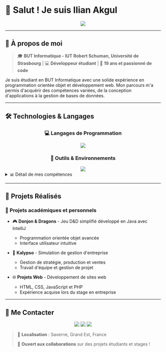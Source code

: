 # 👋 Salut ! Je suis Ilian Akgul

<div align="center">
  <img src="https://readme-typing-svg.herokuapp.com/?lines=Étudiant+en+BUT+Informatique;Développeur+passionné;Toujours+en+apprentissage+!&font=Fira%20Code&center=true&width=380&height=50&duration=4000&pause=1000">
</div>

---

## 🚀 À propos de moi

> 🎓 **BUT Informatique - IUT Robert Schuman, Université de Strasbourg** | 💻 **Développeur étudiant** | 🌱 **19 ans et passionné de code**

Je suis étudiant en BUT Informatique avec une solide expérience en programmation orientée objet et développement web. Mon parcours m'a permis d'acquérir des compétences variées, de la conception d'applications à la gestion de bases de données.

---

## 🛠️ Technologies & Langages

<div align="center">

### 💻 Langages de Programmation
<img src="https://skillicons.dev/icons?i=java,c,cs,html,css,js,php,mysql&theme=dark" />

### 🔧 Outils & Environnements
<img src="https://skillicons.dev/icons?i=git,github,idea,visualstudio,react&theme=dark" />

</div>

<details>
<summary>📊 Détail de mes compétences</summary>

| Technologie | Domaine d'application |
|-------------|----------------------|
| **Java** | Programmation orientée objet, applications structurées |
| **C / C#** | Développement d'applications, maîtrise POO |
| **HTML/CSS/JavaScript** | Interfaces web dynamiques |
| **PHP** | Développement web backend |
| **React** | Frameworks JavaScript modernes |
| **SQL** | Modélisation et requêtes optimisées |
| **Git/GitHub** | Gestion de versions et collaboration |

**Outils spécialisés :** Visual Studio, IntelliJ IDEA, Cisco Packet Tracer, Arduino

</details>

---

## 🎯 Projets Réalisés

### 🌟 Projets académiques et personnels

- 🎮 **Donjon & Dragons** - Jeu D&D simplifié développé en Java avec IntelliJ
  - Programmation orientée objet avancée
  - Interface utilisateur intuitive
  
- 🏢 **Kalypso** - Simulation de gestion d'entreprise
  - Gestion de stratégie, production et ventes
  - Travail d'équipe et gestion de projet

- 🌐 **Projets Web** - Développement de sites web
  - HTML, CSS, JavaScript et PHP
  - Expérience acquise lors du stage en entreprise

---

## 🤝 Me Contacter

<div align="center">

[![](https://img.shields.io/badge/-GitHub-181717?style=for-the-badge&logo=github&logoColor=white)](https://github.com/Chrisnac11)
[![](https://img.shields.io/badge/-Email-D14836?style=for-the-badge&logo=gmail&logoColor=white)](mailto:iliankaan@gmail.com)
[![](https://img.shields.io/badge/-Téléphone-25D366?style=for-the-badge&logo=whatsapp&logoColor=white)](tel:0767581870)

</div>

> 📍 **Localisation** : Saverne, Grand Est, France
> 
> 💬 **Ouvert aux collaborations** sur des projets étudiants et stages !
